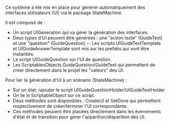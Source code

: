 Ce système a été mis en place pour générer automatiquement des interfaces utilisateurs (UI) via le package StateMachine.

Il est composé de :

 - Un script UIGeneration qui va gérer la génération des interfaces.
 - Deux types d'UI peuvent être générées : une "action texte" (GuideText) et une "question" (GuideQuestion)
  -- Les scripts UIGuideTextTemplate et UIGuideAnswerTemplate sont mis sur les prefabs qui vont être instantiés.
 - Le script UIGuideQuestion sur l'UI de question.
 - Les ScriptablesObjects GuideQuestion/GuideText qui permettent de créer directement dans le projet les "valeurs" des UI.
 
Pour lier la génération d'UI à un scénario (StateMachine) :

 - Sur un état, rajouter le script UIGuideQuestionHolder/UIGuideTextHolder
 - On lie le ScriptableObject sur ce script.
 - Deux méthodes sont disponibles : CreateUI et SetDone qui permettent respectivement de créer/terminer l'UI correspondante.
 - Ces méthodes peuvent être placées directement dans les évenements d'état et de transition pour gérer l'apparition/disparition des UI.